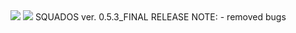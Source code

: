 <img src="https://sun9-32.userapi.com/y2Bhtmpmv84Moc_3cMLCAUdVxvZQpp9YcLXjVA/ogKcTeIZ41A.jpg">
<img src="https://sun9-30.userapi.com/Vxa_fTd0ySSRNkIyCkRA5AtIn4ZD-p1f9pXlSw/KJQaboebjok.jpg">
SQUADOS ver. 0.5.3_FINAL
RELEASE NOTE:
  - removed bugs
